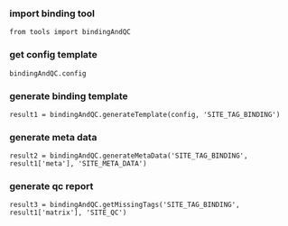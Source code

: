 ### import binding tool
```
from tools import bindingAndQC
```

### get config template
```
bindingAndQC.config
```

### generate binding template

```
result1 = bindingAndQC.generateTemplate(config, 'SITE_TAG_BINDING')
```

### generate meta data
```
result2 = bindingAndQC.generateMetaData('SITE_TAG_BINDING', result1['meta'], 'SITE_META_DATA')
```

### generate qc report
```
result3 = bindingAndQC.getMissingTags('SITE_TAG_BINDING', result1['matrix'], 'SITE_QC')
```
